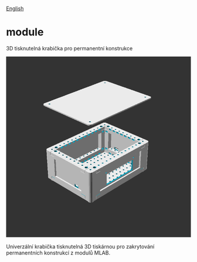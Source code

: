 
[English](./README.md)
<!--- module --->
# module
<!--- Emodule --->

<!--- subtitle --->3D tisknutelná krabička pro permanentní konstrukce<!--- Esubtitle --->

![module](DOC/SRC/img/Box_view.png)

<!--- description --->Univerzální krabička tisknutelná 3D tiskárnou pro zakrytování permanentních konstrukcí z modulů MLAB. <!--- Edescription --->
            